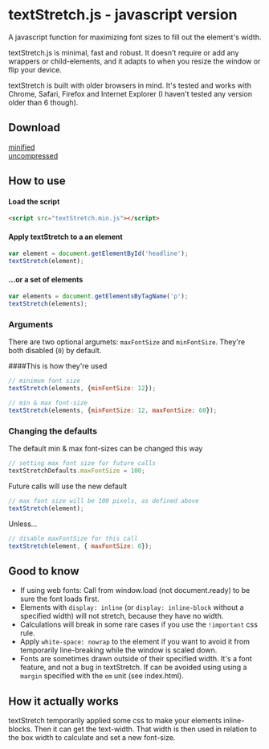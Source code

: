 # textStretch.js - javascript version

A javascript function for maximizing font sizes to fill out the element's width.

textStretch.js is minimal, fast and robust. It doesn't require or add any wrappers or child-elements, and it adapts to when you resize the window or flip your device.

textStretch is built with older browsers in mind. It's tested and works with Chrome, Safari, Firefox and Internet Explorer (I haven't tested any version older than 6 though).

## Download
[minified](http://albinlarsson.com/textStretch.js/dist/textStretch.min.js)<br/>
[uncompressed](http://albinlarsson.com/textStretch.js/dist/textStretch.js)

## How to use

#### Load the script
```html
<script src="textStretch.min.js"></script>
```
#### Apply textStretch to a an element

```javascript
var element = document.getElementById('headline');
textStretch(element);
```

#### ...or a set of elements
```javascript
var elements = document.getElementsByTagName('p');
textStretch(elements);
```

### Arguments
There are two optional argumets: `maxFontSize` and `minFontSize`. They're both disabled (`0`) by default.

####This is how they're used

```javascript
// minimum font size
textStretch(elements, {minFontSize: 12});
```

```javascript
// min & max font-size
textStretch(elements, {minFontSize: 12, maxFontSize: 60});
```

### Changing the defaults
The default min & max font-sizes can be changed this way

```javascript
// setting max font size for future calls
textStretchDefaults.maxFontSize = 100;
```
Future calls will use the new default
```javascript
// max font size will be 100 pixels, as defined above
textStretch(element);
```
Unless...
```javascript
// disable maxFontSize for this call
textStretch(element, { maxFontSize: 0});
```

## Good to know
* If using web fonts: Call from window.load (not document.ready) to be sure the font loads first.
* Elements with `display: inline` (or `display: inline-block` without a specified width) will not stretch, because they have no width.
* Calculations will break in some rare cases if you use the `!important` css rule.
* Apply `white-space: nowrap` to the element if you want to avoid it from temporarily line-breaking while the window is scaled down.
* Fonts are sometimes drawn outside of their specified width. It's a font feature, and not a bug in textStretch. If can be avoided using using a `margin` specified with the `em` unit (see index.html).

## How it actually works
textStretch temporarily applied some css to make your elements inline-blocks. Then it can get the text-width. That width is then used in relation to the box width to calculate and set a new font-size.
